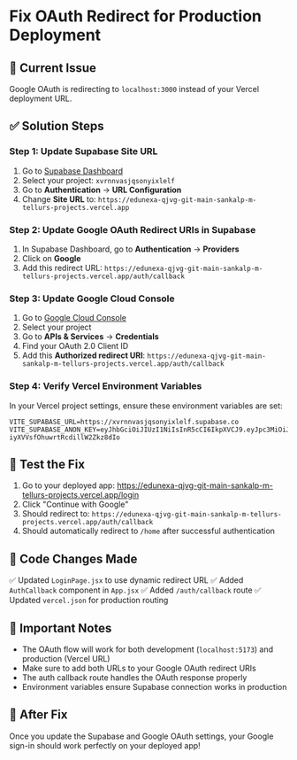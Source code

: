 # Fix OAuth Redirect for Production Deployment

## 🚨 Current Issue
Google OAuth is redirecting to `localhost:3000` instead of your Vercel deployment URL.

## ✅ Solution Steps

### Step 1: Update Supabase Site URL
1. Go to [Supabase Dashboard](https://supabase.com/dashboard)
2. Select your project: `xvrnnvasjqsonyixlelf`
3. Go to **Authentication** → **URL Configuration**
4. Change **Site URL** to: `https://edunexa-qjvg-git-main-sankalp-m-tellurs-projects.vercel.app`

### Step 2: Update Google OAuth Redirect URIs in Supabase
1. In Supabase Dashboard, go to **Authentication** → **Providers**
2. Click on **Google**
3. Add this redirect URL: `https://edunexa-qjvg-git-main-sankalp-m-tellurs-projects.vercel.app/auth/callback`

### Step 3: Update Google Cloud Console
1. Go to [Google Cloud Console](https://console.cloud.google.com/)
2. Select your project
3. Go to **APIs & Services** → **Credentials**
4. Find your OAuth 2.0 Client ID
5. Add this **Authorized redirect URI**: `https://edunexa-qjvg-git-main-sankalp-m-tellurs-projects.vercel.app/auth/callback`

### Step 4: Verify Vercel Environment Variables
In your Vercel project settings, ensure these environment variables are set:
```
VITE_SUPABASE_URL=https://xvrnnvasjqsonyixlelf.supabase.co
VITE_SUPABASE_ANON_KEY=eyJhbGciOiJIUzI1NiIsInR5cCI6IkpXVCJ9.eyJpc3MiOiJzdXBhYmFzZSIsInJlZiI6Inh2cm5udmFzanFzb255aXhsZWxmIiwicm9sZSI6ImFub24iLCJpYXQiOjE3NTE3NDE5NTMsImV4cCI6MjA2NzMxNzk1M30.22MPxdpzCpCjJp-iyXVVsfOhuwrtRcdillW2Zkz8dIo
```

## 🧪 Test the Fix

1. Go to your deployed app: https://edunexa-qjvg-git-main-sankalp-m-tellurs-projects.vercel.app/login
2. Click "Continue with Google"
3. Should redirect to: `https://edunexa-qjvg-git-main-sankalp-m-tellurs-projects.vercel.app/auth/callback`
4. Should automatically redirect to `/home` after successful authentication

## 🔄 Code Changes Made

✅ Updated `LoginPage.jsx` to use dynamic redirect URL
✅ Added `AuthCallback` component in `App.jsx`
✅ Added `/auth/callback` route
✅ Updated `vercel.json` for production routing

## 📝 Important Notes

- The OAuth flow will work for both development (`localhost:5173`) and production (Vercel URL)
- Make sure to add both URLs to your Google OAuth redirect URIs
- The auth callback route handles the OAuth response properly
- Environment variables ensure Supabase connection works in production

## 🚀 After Fix

Once you update the Supabase and Google OAuth settings, your Google sign-in should work perfectly on your deployed app! 
